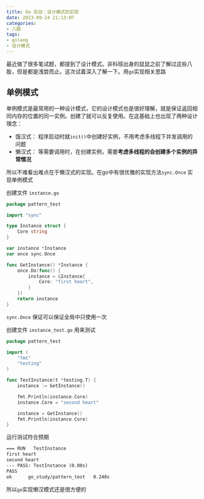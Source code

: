 ```yaml
---
title: Go 实战：设计模式的实现
date: 2023-09-24 21:13:07
categories:
- 八股
tags:
- golang
- 设计模式
---
```


最近做了很多笔试题，都提到了设计模式。非科班出身的鼠鼠之前了解过这些八股，但是都是浅尝而止。这次试着深入了解一下。用`go`实现相关思路

## 单例模式

单例模式是最常用的一种设计模式，它的设计模式也是很好理解，就是保证返回相同内存的位置的同一实例。创建了就可以反复使用。在这基础上也出现了两种设计理念：

- 饿汉式： 程序启动时就`init()`中创建好实例，不用考虑多线程下并发调用的问题
- 懒汉式： 等需要调用时，在创建实例，需要**考虑多线程的会创建多个实例的异常情况**


所以不难看出难点在于懒汉式的实现。在go中有很优雅的实现方法`sync.Once` 实现单例模式

创建文件
`instance.go` 
```go
package pattern_test

import "sync"

type Instance struct {
	Core string
}

var instance *Instance
var once sync.Once

func GetInstance() *Instance {
	once.Do(func() {
		instance = &Instance{
			Core: "first heart",
		}
	})
	return instance
}

```

`sync.Once` 保证可以保证全局中只使用一次

创建文件
`instance_test.go` 用来测试

```go
package pattern_test

import (
	"fmt"
	"testing"
)

func TestInstance(t *testing.T) {
	instance := GetInstance()

	fmt.Println(instance.Core)
	instance.Core = "second heart"

	instance = GetInstance()
	fmt.Println(instance.Core)
}

```

运行测试符合预期

```txt
=== RUN   TestInstance
first heart
second heart
--- PASS: TestInstance (0.00s)
PASS
ok      go_study/pattern_test   0.248s
```

所以`go`实现懒汉模式还是很方便的